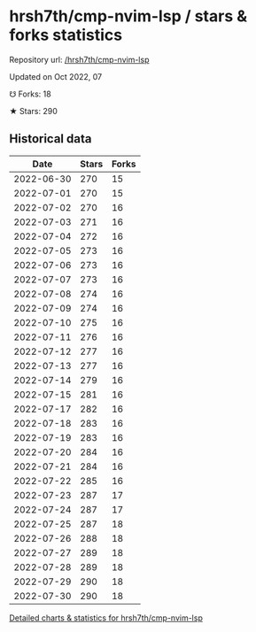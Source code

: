 # hrsh7th/cmp-nvim-lsp / stars & forks statistics

Repository url: [/hrsh7th/cmp-nvim-lsp](https://github.com/hrsh7th/cmp-nvim-lsp)

Updated on Oct 2022, 07

☋ Forks: 18

★ Stars: 290

## Historical data
| Date | Stars | Forks |
|------|-------|-------|
| 2022-06-30 | 270 | 15 | 
| 2022-07-01 | 270 | 15 | 
| 2022-07-02 | 270 | 16 | 
| 2022-07-03 | 271 | 16 | 
| 2022-07-04 | 272 | 16 | 
| 2022-07-05 | 273 | 16 | 
| 2022-07-06 | 273 | 16 | 
| 2022-07-07 | 273 | 16 | 
| 2022-07-08 | 274 | 16 | 
| 2022-07-09 | 274 | 16 | 
| 2022-07-10 | 275 | 16 | 
| 2022-07-11 | 276 | 16 | 
| 2022-07-12 | 277 | 16 | 
| 2022-07-13 | 277 | 16 | 
| 2022-07-14 | 279 | 16 | 
| 2022-07-15 | 281 | 16 | 
| 2022-07-17 | 282 | 16 | 
| 2022-07-18 | 283 | 16 | 
| 2022-07-19 | 283 | 16 | 
| 2022-07-20 | 284 | 16 | 
| 2022-07-21 | 284 | 16 | 
| 2022-07-22 | 285 | 16 | 
| 2022-07-23 | 287 | 17 | 
| 2022-07-24 | 287 | 17 | 
| 2022-07-25 | 287 | 18 | 
| 2022-07-26 | 288 | 18 | 
| 2022-07-27 | 289 | 18 | 
| 2022-07-28 | 289 | 18 | 
| 2022-07-29 | 290 | 18 | 
| 2022-07-30 | 290 | 18 | 


[Detailed charts & statistics for hrsh7th/cmp-nvim-lsp](https://reviewgithub.com/rep/hrsh7th/cmp-nvim-lsp)
